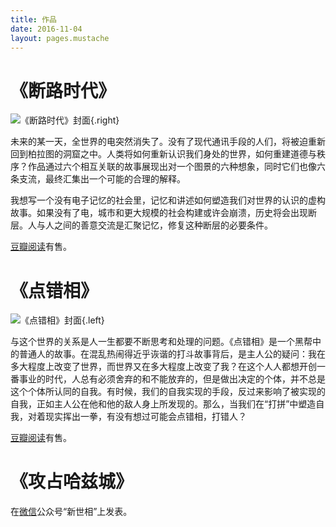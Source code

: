 ```yaml
---
title: 作品
date: 2016-11-04
layout: pages.mustache
---
```


# 《断路时代》

![《断路时代》封面](/images/2091227.jpg){.right}

未来的某一天，全世界的电突然消失了。没有了现代通讯手段的人们，将被迫重新回到柏拉图的洞窟之中。人类将如何重新认识我们身处的世界，如何重建道德与秩序？作品通过六个相互关联的故事展现出对一个图景的六种想象，同时它们也像六条支流，最终汇集出一个可能的合理的解释。

我想写一个没有电子记忆的社会里，记忆和讲述如何塑造我们对世界的认识的虚构故事。如果没有了电，城市和更大规模的社会构建或许会崩溃，历史将会出现断层。人与人之间的善意交流是汇聚记忆，修复这种断层的必要条件。

[豆瓣阅读](https://read.douban.com/ebook/2091227/)有售。

# 《点错相》

![《点错相》封面](/images/7399236.jpg){.left}

与这个世界的关系是人一生都要不断思考和处理的问题。《点错相》是一个黑帮中的普通人的故事。在混乱热闹得近乎诙谐的打斗故事背后，是主人公的疑问：我在多大程度上改变了世界，而世界又在多大程度上改变了我？在这个人人都想开创一番事业的时代，人总有必须舍弃的和不能放弃的，但是做出决定的个体，并不总是这个个体所认同的自我。有时候，我们的自我实现的手段，反过来影响了被实现的自我，正如主人公在他和他的敌人身上所发现的。那么，当我们在“打拼”中塑造自我，对着现实挥出一拳，有没有想过可能会点错相，打错人？

[豆瓣阅读](https://read.douban.com/ebook/7399236/)有售。

# 《攻占哈兹城》

在[微信](http://www.weixinduba.com/n/249260)公众号“新世相”上发表。

